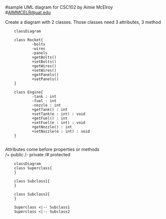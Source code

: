 #sample UML diagram for CSC102 by Aimie McElroy<br>
#AIMMCELR@uat.edu

Create a diagram with 2 classes. Those classes need 3 attributes, 3 method
```mermaid
    classDiagram
   
    class Rocket{
            -bolts
            -wires
            -panels 
            +getBolts()
            +setBolts()
            +getWires()
            +setWires()
            +getPanels()
            +setPanels()
    }

    class Engine{
            -tank : int
            -fuel : int
            -nozzle : int
            +getTank() : int
            +setTank(e : int) : void
            +getFuel() : int
            +setFuel(e : int) : void
            +getNozzle() : int
            +setNozzle(e : int) : void
    }


```
Attributes come before properties or methods<br>
/+ public /- private /# protected

```mermaid
    classDiagram
    class Superclass{
    }

    class Subclass1{
    }

    class Subclass2{
    }

    Superclass <|-- Subclass1
    Superclass <|-- Subclass2